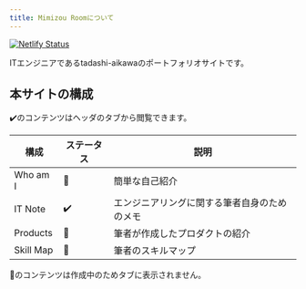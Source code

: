 ```yaml
---
title: Mimizou Roomについて
---
```


[![Netlify Status](https://api.netlify.com/api/v1/badges/c79dd463-28d2-44fd-9fa7-8621bf03f1b5/deploy-status)](https://app.netlify.com/sites/mimizou-room/deploys)

ITエンジニアであるtadashi-aikawaのポートフォリオサイトです。


本サイトの構成
--------------

✔️のコンテンツはヘッダのタブから閲覧できます。

|   構成    | ステータス |                     説明                     |
| --------- | ---------- | -------------------------------------------- |
| Who am I  | 🚫          | 簡単な自己紹介                               |
| IT Note   | ✔️         | エンジニアリングに関する筆者自身のためのメモ |
| Products  | 🚫          | 筆者が作成したプロダクトの紹介               |
| Skill Map | 🚫          | 筆者のスキルマップ                           |

🚫のコンテンツは作成中のためタブに表示されません。
